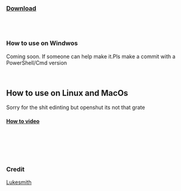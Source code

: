 ### [Download](https://cutt.ly/SzD8XwX)

<br>
<br>


### How to use on Windwos

Coming soon. If someone can help make it.Pls make a commit with a PowerShell/Cmd version

<br>

## How to use on Linux and MacOs

Sorry for the shit edinting but openshut its not that grate 

#### [How to video](https://cutt.ly/Pz19LPs)


<br>
<br>
<br>
<br>

### Credit 

[Lukesmith](https://cutt.ly/TzD8ROH)
